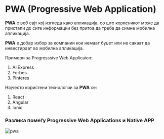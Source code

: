 # PWA (Progressive Web Application)

**PWA** e веб сајт кој изгледа како апликација, со што корисникот
може да пристапи до сите информации без притоа да треба да симне 
мобилна апликација.

**PWA** е добар избор за компании кои немаат буџет или не сакаат да инвестираат во мобилна апликација.

Примери за Progresssive Web Applicaion:
1. AliExpress
2. Forbes
3. Pinteres

Најчесто користени технологии за **PWA**  се:
1. React
2. Angular
3. Ionic 

### Разлика помеѓу Progressive Web Applications и Native APP


<img src="https://miro.medium.com/max/2400/1*m3qE6n7UfdA4BED8lNegKg.png" alt="pwa" />

